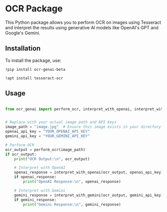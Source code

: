# OCR Package

This Python package allows you to perform OCR on images using Tesseract and interpret the results using generative AI models like OpenAI's GPT and Google's Gemini.

## Installation

To install the package, use:

`!pip install ocr-genai-beta`


`!apt install tesseract-ocr`

## Usage

```python

from ocr_genai import perform_ocr, interpret_with_openai, interpret_with_gemini


# Replace with your actual image path and API keys
image_path = "image.jpg"  # Ensure this image exists in your directory
openai_api_key = "YOUR_OPENAI_API_KEY"
gemini_api_key = "YOUR_GEMINI_API_KEY"

# Perform OCR
ocr_output = perform_ocr(image_path)
if ocr_output:
    print("OCR Output:\n", ocr_output)

    # Interpret with OpenAI
    openai_response = interpret_with_openai(ocr_output, openai_api_key)
    if openai_response:
        print("OpenAI Response:\n", openai_response)

    # Interpret with Gemini
    gemini_response = interpret_with_gemini(ocr_output, gemini_api_key)
    if gemini_response:
        print("Gemini Response:\n", gemini_response)
